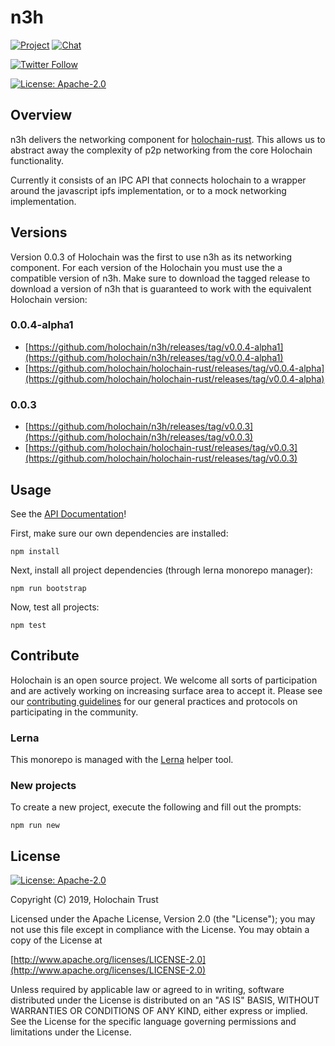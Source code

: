 # n3h

[![Project](https://img.shields.io/badge/project-holochain-blue.svg?style=flat-square)](http://holochain.org/)
[![Chat](https://img.shields.io/badge/chat-chat%2eholochain%2enet-blue.svg?style=flat-square)](https://chat.holochain.net)

[![Twitter Follow](https://img.shields.io/twitter/follow/holochain.svg?style=social&label=Follow)](https://twitter.com/holochain)

[![License: Apache-2.0](https://img.shields.io/badge/License-Apache%202.0-blue.svg)](https://www.apache.org/licenses/LICENSE-2.0)

## Overview
n3h delivers the networking component for [holochain-rust](https://github.com/holochain/holochain-rust).  This allows us to abstract away the complexity of p2p networking from the core Holochain functionality.

Currently it consists of an IPC API that connects holochain to a wrapper around the javascript ipfs implementation, or to a mock networking implementation.

## Versions

Version 0.0.3 of Holochain was the first to use n3h as its networking component. For each version of the Holochain you must use the a compatible version of n3h.  Make sure to download the tagged release to download a version of n3h that is guaranteed to work with the equivalent Holochain version:

### 0.0.4-alpha1
- [https://github.com/holochain/n3h/releases/tag/v0.0.4-alpha1](https://github.com/holochain/n3h/releases/tag/v0.0.4-alpha1)
- [https://github.com/holochain/holochain-rust/releases/tag/v0.0.4-alpha](https://github.com/holochain/holochain-rust/releases/tag/v0.0.4-alpha)

### 0.0.3
- [https://github.com/holochain/n3h/releases/tag/v0.0.3](https://github.com/holochain/n3h/releases/tag/v0.0.3)
- [https://github.com/holochain/holochain-rust/releases/tag/v0.0.3](https://github.com/holochain/holochain-rust/releases/tag/v0.0.3)


## Usage

See the [API Documentation](docs/index.md)!

First, make sure our own dependencies are installed:

```shell
npm install
```

Next, install all project dependencies (through lerna monorepo manager):

```shell
npm run bootstrap
```

Now, test all projects:

```shell
npm test
```

## Contribute

Holochain is an open source project.  We welcome all sorts of participation and are actively working on increasing surface area to accept it.  Please see our [contributing guidelines](https://github.com/holochain/org/blob/master/CONTRIBUTING.md) for our general practices and protocols on participating in the community.

### Lerna

This monorepo is managed with the [Lerna](https://www.npmjs.com/package/lerna) helper tool.

### New projects

To create a new project, execute the following and fill out the prompts:

```shell
npm run new
```

## License
[![License: Apache-2.0](https://img.shields.io/badge/License-Apache%202.0-blue.svg)](https://www.apache.org/licenses/LICENSE-2.0)

Copyright (C) 2019, Holochain Trust

Licensed under the Apache License, Version 2.0 (the "License");
you may not use this file except in compliance with the License.
You may obtain a copy of the License at

[http://www.apache.org/licenses/LICENSE-2.0](http://www.apache.org/licenses/LICENSE-2.0)

Unless required by applicable law or agreed to in writing, software
distributed under the License is distributed on an "AS IS" BASIS,
WITHOUT WARRANTIES OR CONDITIONS OF ANY KIND, either express or implied.
See the License for the specific language governing permissions and
limitations under the License.
